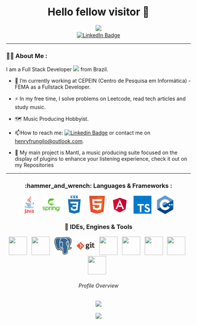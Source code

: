<div align="center">
  <h1> Hello fellow visitor 👋</h1>
</div>
<div id="header" align="center">
    <img src="https://media.giphy.com/media/M9gbBd9nbDrOTu1Mqx/giphy.gif" width="100"/>
  </div>  
  <div id="badges" align="center">
  <a href="https://www.linkedin.com/in/henry-f-086541270/">
    <img src="https://img.shields.io/badge/LinkedIn-blue?style=for-the-badge&logo=linkedin&logoColor=white" alt="LinkedIn Badge"/>
  </a>
</div>

---

### 👨‍💻 About Me :
I am a Full Stack Developer <img src="https://media.giphy.com/media/WUlplcMpOCEmTGBtBW/giphy.gif" width="30"> from Brazil.

- 🔭 I’m currently working at CEPEIN (Centro de Pesquisa em Informática) - FEMA as a Fullstack Developer.

- :zap: In my free time, I solve problems on Leetcode, read tech articles and study music.
  
- 🗺️ Music Producing Hobbyist.

- :mailbox:How to reach me: [![Linkedin Badge](https://img.shields.io/badge/-HenryFrungilo-blue?style=flat&logo=Linkedin&logoColor=white)](https://www.linkedin.com/in/henry-f-086541270/) or contact me on henryfrungilo@outlook.com.

- 📖 My main project is Mantl, a music producing suite focused on the display of plugins to enhance your listening experience, check it out on my Repositories

---
<div align="center">
  <h3> :hammer_and_wrench: Languages & Frameworks : </h3>
</div>
<div align="center">
  <img src="https://github.com/devicons/devicon/blob/master/icons/java/java-original-wordmark.svg" title="Java" alt="Java" width="50" height="50"/>&nbsp;&nbsp;
  <img src="https://github.com/devicons/devicon/blob/master/icons/spring/spring-original-wordmark.svg" title="Spring" alt="Spring" width="50" height="50"/>&nbsp;&nbsp;
  <img src="https://github.com/devicons/devicon/blob/master/icons/css3/css3-plain-wordmark.svg"  title="CSS3" alt="CSS" width="50" height="50"/>&nbsp;&nbsp;
  <img src="https://github.com/devicons/devicon/blob/master/icons/html5/html5-original.svg" title="HTML5" alt="HTML" width="50" height="50"/>&nbsp;&nbsp;
  <img src="https://github.com/devicons/devicon/blob/master/icons/angular/angular-original.svg" title="Angular 8+" alt="Angular 8+" width="50" height="50"/>&nbsp;&nbsp;
  <img src="https://github.com/devicons/devicon/blob/master/icons/typescript/typescript-original.svg" title="TypeScript" alt="TypeScript" width="50" height="50"/>&nbsp;&nbsp;
  <img src="https://github.com/devicons/devicon/blob/master/icons/cplusplus/cplusplus-original.svg" title="C++" alt="C++" width="50" height="50"/>&nbsp;&nbsp;
</div>
<div align="center">
  <h3> 🧰 IDEs, Engines & Tools</h3>
</div>
<div align="center">
  <img src="https://cdn.jsdelivr.net/gh/devicons/devicon@latest/icons/clion/clion-original.svg" width="50" height="50" />&nbsp;&nbsp;
  <img src="https://cdn.jsdelivr.net/gh/devicons/devicon@latest/icons/unity/unity-original.svg" width="50" height="50"/>&nbsp;&nbsp;
  <img src="https://github.com/devicons/devicon/blob/master/icons/postgresql/postgresql-original.svg" title="PostgreSql" alt="PostgreSql" width="50" height="50"/>&nbsp;&nbsp;
  <img src="https://github.com/devicons/devicon/blob/master/icons/git/git-original-wordmark.svg" title="Git" **alt="Git" width="50" height="50"/>&nbsp;&nbsp;
  <img src="https://cdn.jsdelivr.net/gh/devicons/devicon@latest/icons/intellij/intellij-original.svg" width="50" height="50"/>&nbsp;&nbsp;
  <img src="https://cdn.jsdelivr.net/gh/devicons/devicon@latest/icons/vscode/vscode-original.svg" width="50" height="50"/>&nbsp;&nbsp;
  <img src="https://cdn.jsdelivr.net/gh/devicons/devicon@latest/icons/visualstudio/visualstudio-original.svg" width="50" height="50"/>&nbsp;&nbsp;
  <img src="https://cdn.jsdelivr.net/gh/devicons/devicon@latest/icons/insomnia/insomnia-original.svg" width="50" height="50"/>&nbsp;&nbsp;
  <img src="https://cdn.jsdelivr.net/gh/devicons/devicon@latest/icons/gitlab/gitlab-original.svg" width="50" height="50"/>&nbsp;&nbsp;
</div>
<div align="center">
  <h6> Profile Overview </h6>
</div>
<div align="center">
  <img src="https://github-readme-stats-eight-theta.vercel.app/api/top-langs/?username=HenryFrungilo&layout=compact&langs_count=6&theme=tokyonight">
  <p>
    <img src="https://github-readme-stats.vercel.app/api?username=HenryFrungilo&show_icons=true&theme=tokyonight">
  </p>
</div>

